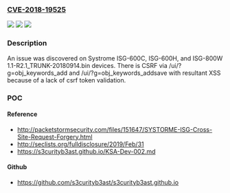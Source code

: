 ### [CVE-2018-19525](https://cve.mitre.org/cgi-bin/cvename.cgi?name=CVE-2018-19525)
![](https://img.shields.io/static/v1?label=Product&message=n%2Fa&color=blue)
![](https://img.shields.io/static/v1?label=Version&message=n%2Fa&color=blue)
![](https://img.shields.io/static/v1?label=Vulnerability&message=n%2Fa&color=brighgreen)

### Description

An issue was discovered on Systrome ISG-600C, ISG-600H, and ISG-800W 1.1-R2.1_TRUNK-20180914.bin devices. There is CSRF via /ui/?g=obj_keywords_add and /ui/?g=obj_keywords_addsave with resultant XSS because of a lack of csrf token validation.

### POC

#### Reference
- http://packetstormsecurity.com/files/151647/SYSTORME-ISG-Cross-Site-Request-Forgery.html
- http://seclists.org/fulldisclosure/2019/Feb/31
- https://s3curityb3ast.github.io/KSA-Dev-002.md

#### Github
- https://github.com/s3curityb3ast/s3curityb3ast.github.io

